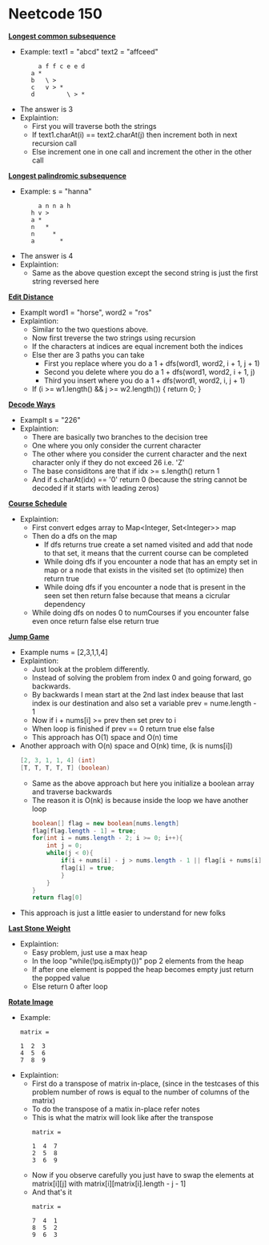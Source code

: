 # Neetcode 150
[**Longest common subsequence**](https://leetcode.com/problems/longest-common-subsequence/)
 
*  Example: text1 = "abcd" text2 = "affceed"
    ```
         a f f c e e d
       a *              
       b   \ >          
       c   v > *        
       d         \ > *   
    ```
* The answer is 3
* Explaintion: 
    * First you will traverse both the strings
    * If text1.charAt(i) == text2.charAt(j) then increment both in next recursion call
    * Else increment one in one call and increment the other in the other call

[**Longest palindromic subsequence**](https://leetcode.com/problems/longest-palindromic-subsequence/)
 
*  Example: s = "hanna"
    ```
         a n n a h 
       h v >     
       a *         
       n   *       
       n     *     
       a       *   
    ```
* The answer is 4
* Explaintion: 
    * Same as the above question except the second string is just the first string reversed here 

[**Edit Distance**](https://leetcode.com/problems/edit-distance/)
 
* Examplt word1 = "horse", word2 = "ros" 
* Explaintion: 
    * Similar to the two questions above.
    * Now first treverse the two strings using recursion
    * If the characters at indices are equal increment both the indices
    * Else ther are 3 paths you can take
        * First you replace where you do a 1 + dfs(word1, word2, i + 1, j + 1)
        * Second you delete where you do a 1 + dfs(word1, word2, i + 1, j)
        * Third you insert where you do a 1 + dfs(word1, word2, i, j + 1)
    * If (i >= w1.length() && j >= w2.length()) { return 0; }

[**Decode Ways**](https://leetcode.com/problems/decode-ways/)
 
* Examplt s = "226" 
* Explaintion: 
    * There are basically two branches to the decision tree
    * One where you only consider the current character
    * The other where you consider the current character and the next character only if they do not exceed 26 i.e. 'Z'
    * The base considitons are that if idx >= s.length() return 1 
    * And if s.charAt(idx) == '0' return 0 (because the string cannot be decoded if it starts with leading zeros)

[**Course Schedule**](https://leetcode.com/problems/course-schedule/)
 
* Explaintion: 
    * First convert edges array to Map<Integer, Set\<Integer>> map
    * Then do a dfs on the map
        * If dfs returns true create a set named visited and add that node to that set, it means that the current course can be completed 
        * While doing dfs if you encounter a node that has an empty set in map or a node that exists in the visited set (to optimize) then return true
        * While doing dfs if you encounter a node that is present in the seen set then return false because that means a cicrular dependency
    * While doing dfs on nodes 0 to numCourses if you encounter false even once return false else return true


[**Jump Game**](https://leetcode.com/problems/jump-game/)
 
* Example nums = [2,3,1,1,4]
* Explaintion: 
    * Just look at the problem differently.
    * Instead of solving the problem from index 0 and going forward, go backwards.
    * By backwards I mean start at the 2nd last index beause that last index is our destination and also set a variable prev = nume.length - 1
    * Now if i + nums[i] >= prev then set prev to i
    * When loop is finished if prev == 0 return true else false
    * This approach has O(1) space and O(n) time
* Another approach with O(n) space and O(nk) time, (k is nums[i])
    ```java
    [2, 3, 1, 1, 4] (int)
    [T, T, T, T, T] (boolean)
    ```
    * Same as the above approach but here you initialize a boolean array and traverse backwards
    * The reason it is O(nk) is because inside the loop we have another loop 
        ```java
        boolean[] flag = new boolean[nums.length]
        flag[flag.length - 1] = true;
        for(int i = nums.length - 2; i >= 0; i++){
            int j = 0;
            while(j < 0){
                if(i + nums[i] - j > nums.length - 1 || flag[i + nums[i] - j]){
                flag[i] = true;
                }
            }
        }
        return flag[0]
        ```
* This approach is just a little easier to understand for new folks

[**Last Stone Weight**](https://leetcode.com/problems/last-stone-weight/)
 
* Explaintion: 
    * Easy problem, just use a max heap
    * In the loop "while(!pq.isEmpty())" pop 2 elements from the heap
    * If after one element is popped the heap becomes empty just return the popped value
    * Else return 0 after loop

[**Rotate Image**](https://leetcode.com/problems/rotate-image/)
 
* Example:
    ``` 
    matrix =

    1  2  3
    4  5  6
    7  8  9
    ```
* Explaintion: 
    * First do a transpose of matrix in-place, (since in the testcases of this problem number of rows is equal to the number of columns of the matrix)
    * To do the transpose of a matix in-place refer notes 
    * This is what the matrix will look like after the transpose
        ``` 
        matrix =

        1  4  7
        2  5  8
        3  6  9
        ```
    * Now if you observe carefully you just have to swap the elements at matrix[i][j] with matrix[i][matrix[i].length - j - 1]
    * And that's it
        ``` 
        matrix =

        7  4  1 
        8  5  2 
        9  6  3 
        ```
